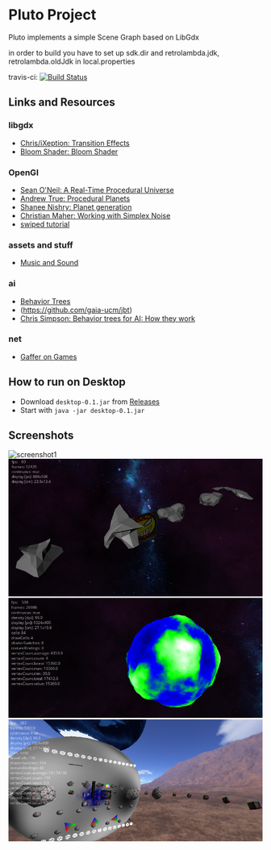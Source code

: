 # Pluto Project

Pluto implements a simple Scene Graph based on LibGdx

in order to build you have to set up 
sdk.dir and retrolambda.jdk, retrolambda.oldJdk in local.properties


travis-ci: [![Build Status](https://travis-ci.org/mwohlf/pluto.svg?branch=master)](https://travis-ci.org/mwohlf/pluto)


## Links and Resources

### libgdx
* [Chris/iXeption: Transition Effects](https://github.com/iXeption/libgdx-transitions)
* [Bloom Shader: Bloom Shader](https://code.google.com/p/bloom-lib/)

### OpenGl
* [Sean O'Neil: A Real-Time Procedural Universe](http://www.gamasutra.com/view/feature/131393/a_realtime_procedural_universe_.php)
* [Andrew True: Procedural Planets](http://archive.gamedev.net/archive/reference/programming/features/procplanet1/)
* [Shanee Nishry: Planet generation](http://www.shaneenishry.com/blog/2014/08/01/planet-generation-part-i/)
* [Christian Maher: Working with Simplex Noise](http://cmaher.github.io/posts/working-with-simplex-noise/)
* [swiped tutorial](https://github.com/mattdesl/lwjgl-basics/wiki/LibGDX-Finger-Swipe)

### assets and stuff
* [Music and Sound](http://soundimage.org/)

### ai
* [Behavior Trees](http://www.youtube.com/watch?v=n4aREFb3SsU)
* (https://github.com/gaia-ucm/jbt)
* [Chris Simpson: Behavior trees for AI: How they work](http://www.gamasutra.com/blogs/ChrisSimpson/20140717/221339/Behavior_trees_for_AI_How_they_work.php)

### net
* [Gaffer on Games](http://gafferongames.com/networking-for-game-programmers/)

## How to run on Desktop

* Download `desktop-0.1.jar` from [Releases](https://github.com/mwohlf/pluto/releases/latest)
* Start with `java -jar desktop-0.1.jar`

## Screenshots

![screenshot1](https://github.com/mwohlf/pluto/releases/download/master-v0.1.386/output1.png)
![screenshot2](site/screenshot1.png)
![screenshot3](site/screenshot2.png)
![screenshot4](site/screenshot3.png)


